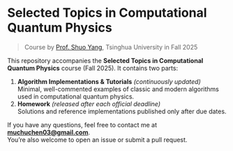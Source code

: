 # Selected Topics in Computational Quantum Physics 

> Course by [Prof. Shuo Yang](https://www.phys.tsinghua.edu.cn/phyen/info/1068/1816.htm), Tsinghua University in Fall 2025

This repository accompanies the **Selected Topics in Computational Quantum Physics** course (Fall 2025). It contains two parts:

1. **Algorithm Implementations & Tutorials** *(continuously updated)*  
   Minimal, well-commented examples of classic and modern algorithms used in computational quantum physics.
2. **Homework** *(released after each official deadline)*  
   Solutions and reference implementations published only after due dates.

If you have any questions, feel free to contact me at **muchuchen03@gmail.com**.  
You’re also welcome to open an issue or submit a pull request.